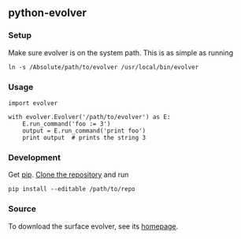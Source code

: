 ## python-evolver

### Setup

Make sure evolver is on the system path. This is as simple as running

```
ln -s /Absolute/path/to/evolver /usr/local/bin/evolver
```

### Usage
```
import evolver

with evolver.Evolver('/path/to/evolver') as E:
    E.run_command('foo := 3')
    output = E.run_command('print foo')
    print output  # prints the string 3
```

### Development

Get [pip](http://pip.readthedocs.org/en/stable/installing/). [Clone the
repository](https://help.github.com/articles/cloning-a-repository/) and run 

```
pip install --editable /path/to/repo
```

### Source

To download the surface evolver, see its
[homepage](http://facstaff.susqu.edu/brakke/evolver/evolver.html).
